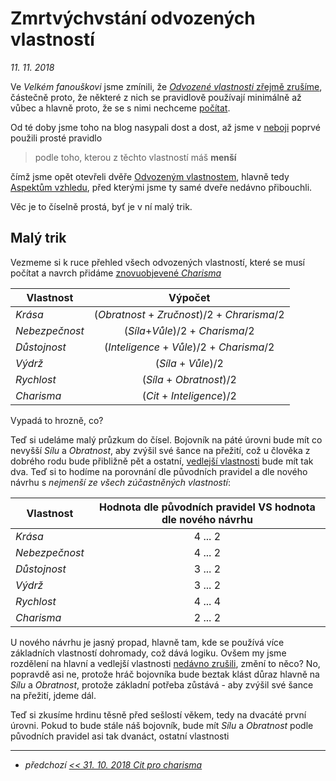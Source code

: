 # Zmrtvýchvstání odvozených vlastností

*11. 11. 2018*

Ve *Velkém fanouškovi* jsme zmínili, že [*Odvozené vlastnosti* zřejmě zrušíme](2018-09-03-velkej_fanousek.md#Dovednosti), částečně proto, že některé z nich se pravidlově používají minimálně až vůbec a hlavně proto, že se s nimi nechceme [počítat](https://pph.drdplus.info/?version=1.0&trial=1#urceni_aspektu_vzhledu).

Od té doby jsme toho na blog nasypali dost a dost, až jsme v [neboji](2018-10-26-neboj.md#Jenom_akce) poprvé použili prosté pravidlo

> podle toho, kterou z těchto vlastností máš **menší**

čímž jsme opět otevřeli dvěře [Odvozeným vlastnostem](https://pph.drdplus.info/?version=1.0&trial=1#tabulka_odvozenych_vlastnosti), hlavně tedy [Aspektům vzhledu](https://pph.drdplus.info/?version=1.0&trial=1#tabulka_aspektu_vzhledu), před kterými jsme ty samé dveře nedávno přibouchli.

Věc je to číselně prostá, byť je v ní malý trik.

## Malý trik

Vezmeme si k ruce přehled všech odvozených vlastností, které se musí počítat a navrch přidáme [znovuobjevené *Charisma*](2018-10-31-cit_pro_charisma.md#Cit_nad_Charisma)

| Vlastnost | Výpočet |
|-----|:---:|
| *Krása* | (*Obratnost* + *Zručnost*)/2 + *Chrarisma*/2 |
| *Nebezpečnost* | (*Síla*+*Vůle*)/2 + *Charisma*/2 |
| *Důstojnost* | (*Inteligence* + *Vůle*)/2 + *Charisma*/2 |
| *Výdrž* | (*Síla* + *Vůle*)/2 |
| *Rychlost* | (*Síla* + *Obratnost*)/2 |
| *Charisma* | (*Cit* + *Inteligence*)/2 |

Vypadá to hrozně, co?

Teď si udeláme malý průzkum do čísel. Bojovník na páté úrovni bude mít co nevyšší *Sílu* a *Obratnost*, aby zvýšil své šance na přežití, což u člověka z dobrého rodu bude přibližně pět a ostatní, [vedlejší vlastnosti](https://pph.drdplus.info/?version=1.0&trial=1#tabulka_povolani) bude mít tak dva. Teď si to hodíme na porovnání dle původních pravidel a dle nového návrhu s *nejmenší ze všech zúčastněných vlastností*:

| Vlastnost | Hodnota dle původních pravidel VS hodnota dle nového návrhu |
|-----|:---:|
| *Krása* | 4 ... 2 |
| *Nebezpečnost* | 4 ... 2 |
| *Důstojnost* | 3 ... 2 |
| *Výdrž* | 3 ... 2 |
| *Rychlost* | 4 ... 4 |
| *Charisma* | 2 ... 2 |

U nového návrhu je jasný propad, hlavně tam, kde se používá více základních vlastností dohromady, což dává logiku.
Ovšem my jsme rozdělení na hlavní a vedlejší vlastnosti [nedávno zrušili](2018-10-12-kombinace_povolani.md#Hlavní_a_hlavnější_vlastnost), změní to něco? No, popravdě asi ne, protože hráč bojovníka bude beztak klást důraz hlavně na *Sílu* a *Obratnost*, protože základní potřeba zůstává - aby zvýšil své šance na přežití, jdeme dál.

Teď si zkusíme hrdinu těsně před sešlostí věkem, tedy na dvacáté první úrovni. Pokud to bude stále náš bojovník, bude mít *Sílu* a *Obratnost* podle původních pravidel asi tak dvanáct, ostatní vlastnosti 

---

- *předchozí [<< 31. 10. 2018 Cit pro charisma](2018-10-31-cit_pro_charisma.md)*
